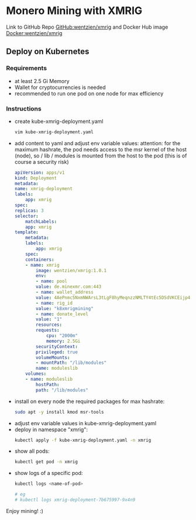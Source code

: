 # Monero Mining with XMRIG

Link to GitHub Repo [GitHub:wentzien/xmrig](https://github.com/wentzien/xmrig) and Docker Hub image [Docker:wentzien/xmrig](https://hub.docker.com/repository/docker/wentzien/xmrig)

## Deploy on Kubernetes

### Requirements
* at least 2.5 Gi Memory
* Wallet for cryptocurrencies is needed
* recommended to run one pod on one node for max efficiency

### Instructions
* create kube-xmrig-deployment.yaml
    ```bash
    vim kube-xmrig-deployment.yaml
    ```
* add content to yaml and adjust env variable values:
    attention: for the maximum hashrate, the pod needs access to the msr kernel of the host (node), so / lib / modules is mounted from the host to the pod (this is of course a security risk)
    ```yaml
    apiVersion: apps/v1
    kind: Deployment
    metadata:
    name: xmrig-deployment
    labels:
        app: xmrig
    spec:
    replicas: 3
    selector:
        matchLabels:
        app: xmrig
    template:
        metadata:
        labels:
            app: xmrig
        spec:
        containers:
        - name: xmrig
            image: wentzien/xmrig:1.0.1
            env:
            - name: pool
            value: de.minexmr.com:443
            - name: wallet_address
            value: 4AePnmc5NxmNWArsL3tLgF8hyMeqnzzNMLTY4tEc5DSdVKCEijp4m7sckeUFU5ACChgVhoFHHasi2DFDFGp1METwNPDMbDs
            - name: rig_id
            value: "k8xmrigmining"
            - name: donate_level
            value: "1"
            resources:
            requests:
                cpu: "2000m"
                memory: 2.5Gi
            securityContext:
            privileged: true
            volumeMounts:
            - mountPath: "/lib/modules"
            name: moduleslib
        volumes:
        - name: moduleslib
            hostPath:
            path: "/lib/modules"
    ```
* install on every node the required packages for max hashrate:
    ```bash
    sudo apt -y install kmod msr-tools
    ```
* adjust env variable values in kube-xmrig-deployment.yaml
* deploy in namespace "xmrig":
    ```bash
    kubectl apply -f kube-xmrig-deployment.yaml -n xmrig
    ```
* show all pods:
    ```bash
    kubectl get pod -n xmrig
    ```
* show logs of a specific pod:
    ```bash
    kubectl logs <name-of-pod>

    # eg
    # kubectl logs xmrig-deployment-7b675997-9x4n9
    ```

Enjoy mining! :)
